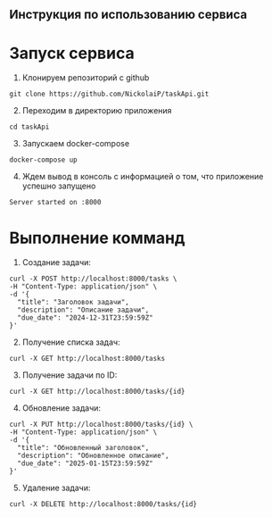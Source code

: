 
## Инструкция по использованию сервиса

# Запуск сервиса

1. Клонируем репозиторий с github
```
git clone https://github.com/NickolaiP/taskApi.git
```

2. Переходим в директорию приложения
```
cd taskApi
```

3. Запускаем docker-compose
```
docker-compose up
```

4. Ждем вывод в консоль с информацией о том, что приложение успешно запущено
```
Server started on :8000
```

# Выполнение комманд

1. Создание задачи:
```
curl -X POST http://localhost:8000/tasks \
-H "Content-Type: application/json" \
-d '{
  "title": "Заголовок задачи",
  "description": "Описание задачи",
  "due_date": "2024-12-31T23:59:59Z"
}'
```

2. Получение списка задач:
```
curl -X GET http://localhost:8000/tasks
```

3. Получение задачи по ID:
```
curl -X GET http://localhost:8000/tasks/{id}
```

4. Обновление задачи:
```
curl -X PUT http://localhost:8000/tasks/{id} \
-H "Content-Type: application/json" \
-d '{
  "title": "Обновленный заголовок",
  "description": "Обновленное описание",
  "due_date": "2025-01-15T23:59:59Z"
}'
```

5. Удаление задачи:
```
curl -X DELETE http://localhost:8000/tasks/{id}
```